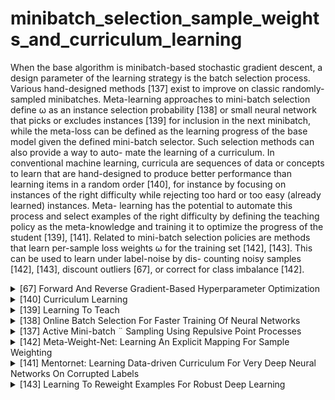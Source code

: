 # minibatch_selection_sample_weights_and_curriculum_learning

When the base algorithm is minibatch-based stochastic gradient descent, a design parameter of the learning strategy is the batch selection process. Various hand-designed methods [137] exist to improve on classic randomly-sampled minibatches. Meta-learning approaches to mini-batch selection define ω as an instance selection probability [138] or small neural network that picks or excludes instances [139] for inclusion in the next minibatch, while the meta-loss can be defined as the learning progress of the base model given the defined mini-batch selector. Such selection methods can also provide a way to auto-
mate the learning of a curriculum. In conventional machine learning, curricula are sequences of data or concepts to learn that are hand-designed to produce better performance than learning items in a random order [140], for instance by focusing on instances of the right difficulty while rejecting too hard or too easy (already learned) instances. Meta- learning has the potential to automate this process and select examples of the right difficulty by defining the teaching policy as the meta-knowledge and training it to optimize the progress of the student [139], [141]. Related to mini-batch selection policies are methods that
learn per-sample loss weights ω for the training set [142], [143]. This can be used to learn under label-noise by dis- counting noisy samples [142], [143], discount outliers [67], or correct for class imbalance [142].
<!-- REFERENCE -->


<details>
<summary>[67] Forward And Reverse Gradient-Based Hyperparameter Optimization</summary>
<br>
<!-- (forward_and_reverse_gradient_based_hyperparameter_optimization.md) -->

# forward_and_reverse_gradient_based_hyperparameter_optimization.md

<!-- REFERENCE -->


[Forward And Reverse Gradient-Based Hyperparameter Optimization](../papers/forward_and_reverse_gradient_based_hyperparameter_optimization.md)

</details>



<details>
<summary>[140] Curriculum Learning</summary>
<br>
<!-- (curriculum_learning.md) -->

# curriculum_learning.md

<!-- REFERENCE -->


[Curriculum Learning](../papers/curriculum_learning.md)

</details>



<details>
<summary>[139] Learning To Teach</summary>
<br>
<!-- (learning_to_teach.md) -->

# learning_to_teach.md

<!-- REFERENCE -->


[Learning To Teach](../papers/learning_to_teach.md)

</details>



<details>
<summary>[138] Online Batch Selection For Faster Training Of Neural Networks</summary>
<br>
<!-- (online_batch_selection_for_faster_training_of_neural_networks.md) -->

# online_batch_selection_for_faster_training_of_neural_networks.md

<!-- REFERENCE -->


[Online Batch Selection For Faster Training Of Neural Networks](../papers/online_batch_selection_for_faster_training_of_neural_networks.md)

</details>



<details>
<summary>[137] Active Mini-batch ¨ Sampling Using Repulsive Point Processes</summary>
<br>
<!-- (active_mini_batch_sampling_using_repulsive_point_processes.md) -->

# active_mini_batch_sampling_using_repulsive_point_processes.md

<!-- REFERENCE -->


[Active Mini-batch ¨ Sampling Using Repulsive Point Processes](../papers/active_mini_batch_sampling_using_repulsive_point_processes.md)

</details>



<details>
<summary>[142] Meta-Weight-Net: Learning An Explicit Mapping For Sample Weighting</summary>
<br>
<!-- (meta_weight_net_learning_an_explicit_mapping_for_sample_weighting.md) -->

# meta_weight_net_learning_an_explicit_mapping_for_sample_weighting.md

<!-- REFERENCE -->


[Meta-Weight-Net: Learning An Explicit Mapping For Sample Weighting](../papers/meta_weight_net_learning_an_explicit_mapping_for_sample_weighting.md)

</details>



<details>
<summary>[141] Mentornet: Learning Data-driven Curriculum For Very Deep Neural Networks On Corrupted Labels</summary>
<br>
<!-- (mentornet_learning_data_driven_curriculum_for_very_deep_neural_networks_on_corrupted_labels.md) -->

# mentornet_learning_data_driven_curriculum_for_very_deep_neural_networks_on_corrupted_labels.md

<!-- REFERENCE -->


[Mentornet: Learning Data-driven Curriculum For Very Deep Neural Networks On Corrupted Labels](../papers/mentornet_learning_data_driven_curriculum_for_very_deep_neural_networks_on_corrupted_labels.md)

</details>



<details>
<summary>[143] Learning To Reweight Examples For Robust Deep Learning</summary>
<br>
<!-- (learning_to_reweight_examples_for_robust_deep_learning.md) -->

# learning_to_reweight_examples_for_robust_deep_learning.md

<!-- REFERENCE -->


[Learning To Reweight Examples For Robust Deep Learning](../papers/learning_to_reweight_examples_for_robust_deep_learning.md)

</details>

